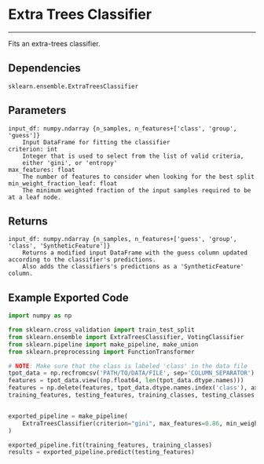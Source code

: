 # Extra Trees Classifier
* * *

Fits an extra-trees classifier.

## Dependencies
    sklearn.ensemble.ExtraTreesClassifier

Parameters
----------
    input_df: numpy.ndarray {n_samples, n_features+['class', 'group', 'guess']}
        Input DataFrame for fitting the classifier
    criterion: int
        Integer that is used to select from the list of valid criteria,
        either 'gini', or 'entropy'
    max_features: float
        The number of features to consider when looking for the best split
    min_weight_fraction_leaf: float
        The minimum weighted fraction of the input samples required to be at a leaf node.

Returns
-------
    input_df: numpy.ndarray {n_samples, n_features+['guess', 'group', 'class', 'SyntheticFeature']}
        Returns a modified input DataFrame with the guess column updated according to the classifier's predictions.
        Also adds the classifiers's predictions as a 'SyntheticFeature' column.


Example Exported Code
---------------------

```Python
import numpy as np

from sklearn.cross_validation import train_test_split
from sklearn.ensemble import ExtraTreesClassifier, VotingClassifier
from sklearn.pipeline import make_pipeline, make_union
from sklearn.preprocessing import FunctionTransformer

# NOTE: Make sure that the class is labeled 'class' in the data file
tpot_data = np.recfromcsv('PATH/TO/DATA/FILE', sep='COLUMN_SEPARATOR')
features = tpot_data.view((np.float64, len(tpot_data.dtype.names)))
features = np.delete(features, tpot_data.dtype.names.index('class'), axis=1)
training_features, testing_features, training_classes, testing_classes =     train_test_split(features, tpot_data['class'], random_state=42)


exported_pipeline = make_pipeline(
    ExtraTreesClassifier(criterion="gini", max_features=0.86, min_weight_fraction_leaf=0.08, n_estimators=500)
)

exported_pipeline.fit(training_features, training_classes)
results = exported_pipeline.predict(testing_features)
```
